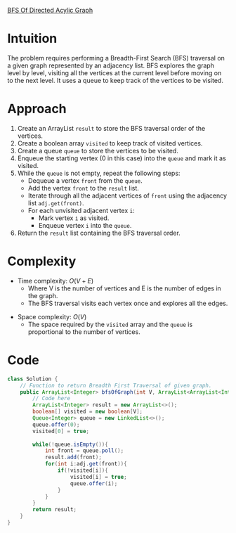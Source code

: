 [BFS Of Directed Acylic Graph](https://www.geeksforgeeks.org/problems/bfs-traversal-of-graph/1)

# Intuition
The problem requires performing a Breadth-First Search (BFS) traversal on a given graph represented by an adjacency list. BFS explores the graph level by level, visiting all the vertices at the current level before moving on to the next level. It uses a queue to keep track of the vertices to be visited.

# Approach
1. Create an ArrayList `result` to store the BFS traversal order of the vertices.
2. Create a boolean array `visited` to keep track of visited vertices.
3. Create a queue `queue` to store the vertices to be visited.
4. Enqueue the starting vertex (0 in this case) into the `queue` and mark it as visited.
5. While the `queue` is not empty, repeat the following steps:
   - Dequeue a vertex `front` from the `queue`.
   - Add the vertex `front` to the `result` list.
   - Iterate through all the adjacent vertices of `front` using the adjacency list `adj.get(front)`.
   - For each unvisited adjacent vertex `i`:
     - Mark vertex `i` as visited.
     - Enqueue vertex `i` into the `queue`.
6. Return the `result` list containing the BFS traversal order.

# Complexity
- Time complexity: $O(V + E)$
  - Where V is the number of vertices and E is the number of edges in the graph.
  - The BFS traversal visits each vertex once and explores all the edges.
* Space complexity: $O(V)$
  - The space required by the `visited` array and the `queue` is proportional to the number of vertices.

# Code
```java
class Solution {
    // Function to return Breadth First Traversal of given graph.
    public ArrayList<Integer> bfsOfGraph(int V, ArrayList<ArrayList<Integer>> adj) {
        // Code here
        ArrayList<Integer> result = new ArrayList<>();
        boolean[] visited = new boolean[V];
        Queue<Integer> queue = new LinkedList<>();
        queue.offer(0);
        visited[0] = true;
        
        while(!queue.isEmpty()){
            int front = queue.poll();
            result.add(front);
            for(int i:adj.get(front)){
                if(!visited[i]){
                    visited[i] = true;
                    queue.offer(i);
                }
            }
        }
        return result;
    }
}
```